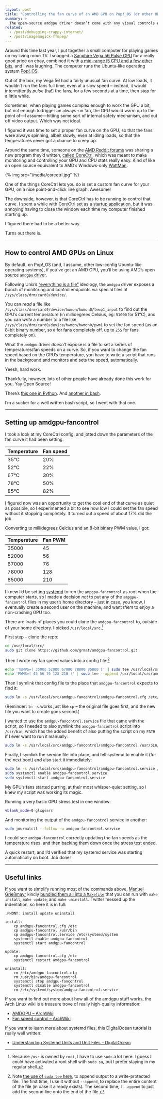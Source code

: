 ```yaml
---
layout: post
title: "Controlling the fan curve of an AMD GPU on Pop!_OS (or other Ubuntu-like operating systems)"
summary: >
  The open-source amdgpu driver doesn’t come with any visual controls over fan speeds and overclocking. But with a little bit of Linux know-how, you can create your own system service to monitor and adjust fan speeds to your liking.
related:
  - /post/debugging-crappy-internet/
  - /post/imagemagick-ffmpeg/
---
```


Around this time last year, I put together a small computer for playing games on my living room TV. I snagged a [Sapphire Vega 56 Pulse GPU](https://uk.pcpartpicker.com/product/cKhKHx/sapphire-radeon-rx-vega-56-2gb-pulse-video-card-11276-02-40g) for a really good price on ebay, combined it with [a mid-range i5 CPU and a few other bits](https://uk.pcpartpicker.com/user/zarino/saved/sR8Jbv), and I was laughing. The computer runs the Ubuntu-like operating system [Pop!_OS](https://system76.com/pop).

Out of the box, my Vega 56 had a fairly unusual fan curve. At low loads, it wouldn’t run the fans full time, even at a slow speed – instead, it would intermittently _pulse_ (ha!) the fans, for a few seconds at a time, then stop for a little while.

Sometimes, when playing games complex enough to work the GPU a bit, but not enough to trigger an always-on fan, the GPU would warm up to the point of—I assume—hitting some sort of internal safety mechanism, and cut off video output. Which was not ideal.

I figured it was time to set a proper fan curve on the GPU, so that the fans were always spinning, albeit slowly, even at idling loads, so that the temperatures never got a chance to creep up.

Around the same time, someone on the [AMD Reddit forums](https://www.reddit.com/r/Amd/comments/ctwez5/announcing_corectrl/) was sharing a new program they’d written, [called CoreCtrl](https://gitlab.com/corectrl/corectrl), which was meant to make monitoring and controlling your GPU and CPU stats really easy. Kind of like an open source equivalent to AMD’s Windows-only [WattMan](https://www.amd.com/en/technologies/radeon-wattman).

{% img src="/media/corectrl.jpg" %}

One of the things CoreCtrl lets you do is set a custom fan curve for your GPU, on a nice point-and-click line graph. Awesome!

The downside, however, is that CoreCtrl has to be running to control that curve. I spent a while with [CoreCtrl set as a startup application](https://gitlab.com/corectrl/corectrl/-/wikis/Setup), but it was annoying having to close the window each time my computer finished starting up.

I figured there had to be a better way.

Turns out there is.

---

## How to control AMD GPUs on Linux

By default, on Pop!_OS (and, I assume, other low-config Ubuntu-like operating systems), if you’ve got an AMD GPU, you’ll be using AMD’s open source [`amdgpu` driver](https://wiki.archlinux.org/index.php/AMDGPU).

Following Unix’s [“everything is a file”](https://en.wikipedia.org/wiki/Everything_is_a_file) ideology, the `amdgpu` driver exposes a bunch of monitoring and control endpoints via special files at `/sys/class/drm/card0/device/`.

You can _read_ a file like `/sys/class/drm/card0/device/hwmon/hwmon0/temp1_input` to find out the GPU’s current temperature (in millidegrees Celsius, eg: `51000` for 51°C), and you can _write_ a number to a file like `/sys/class/drm/card0/device/hwmon/hwmon0/pwm1` to set the fan speed (as an 8-bit binary number, so `0` for fans completely off, up to `255` for fans completely on).

What the `amdgpu` driver _doesn’t_ expose is a file to set a series of temperatures/fan speeds on a curve. So, if you want to change the fan speed based on the GPU’s temperature, you have to write a script that runs in the background and monitors and sets the speed, automatically.

Yeesh, hard work.

Thankfully, however, lots of other people have already done this work for you. Yay Open Source!

There’s [this one in Python](https://github.com/chestm007/amdgpu-fan). And [another in bash](https://github.com/grmat/amdgpu-fancontrol).

I’m a sucker for a well written bash script, so I went with that one.

---

## Setting up amdgpu-fancontrol

I took a look at my CoreCtrl config, and jotted down the parameters of the fan curve it had been setting:

<table class="table">
<thead>
<tr><th>Temperature</th> <th>Fan speed</th></tr>
</thead>
<tbody>
<tr><td>35°C</td> <td>20%</td></tr>
<tr><td>52°C</td> <td>22%</td></tr>
<tr><td>67°C</td> <td>30%</td></tr>
<tr><td>78°C</td> <td>50%</td></tr>
<tr><td>85°C</td> <td>82%</td></tr>
</tbody>
</table>

I figured now was an opportunity to get the cool end of that curve as quiet as possible, so I experimented a bit to see how low I could set the fan speed without it stopping completely. It turned out a speed of about 17% did the job.

Converting to millidegrees Celcius and an 8-bit binary PWM value, I got:

<table class="table">
<thead>
<tr><th>Temperature</th> <th>Fan PWM</th></tr>
</thead>
<tbody>
<tr><td>35000</td> <td>45</td></tr>
<tr><td>52000</td> <td>56</td></tr>
<tr><td>67000</td> <td>76</td></tr>
<tr><td>78000</td> <td>128</td></tr>
<tr><td>85000</td> <td>210</td></tr>
</tbody>
</table>

I knew I’d be setting [systemd](https://en.wikipedia.org/wiki/Systemd) to run the `ampgpu-fancontrol` as root when the computer starts, so I made a decision _not_ to put any of the `ampgpu-fancontrol` files in my user’s home directory – just in case, you know, I eventually create a second user on the machine, and want _them_ to enjoy a non-crashing GPU too.

There are loads of places you could clone the `amdgpu-fancontrol` to, outside of your home directory. I picked `/usr/local/src`.[^1]

[^1]: Because `/usr` is owned by `root`, I have to use `sudo` a lot here. I guess I could have activated a root shell with `sudo su`, but I prefer staying in my regular shell.

First step – clone the repo:

```sh
cd /usr/local/src/
sudo git clone https://github.com/grmat/amdgpu-fancontrol.git
```

Then I wrote my fan speed values into a config file:[^2]

```sh
echo 'TEMPS=( 35000 52000 67000 78000 85000 )' | sudo tee /usr/local/src/amdgpu-fancontrol/amdgpu-fancontrol.cfg > /dev/null
echo 'PWMS=( 45 56 76 128 210 )' | sudo tee --append /usr/local/src/amdgpu-fancontrol/amdgpu-fancontrol.cfg > /dev/null
```

[^2]: Note [the use of `sudo tee` here](https://stackoverflow.com/questions/764463/unix-confusing-use-of-the-tee-command), to append output to a write-protected file. The first time, I use it without `--append`, to replace the entire content of the file (in case it already exists). The second time, I `--append` to just add the second line onto the end of the file.

Then I symlink that config file to the place that `amdgpu-fancontrol` expects to find it:

```sh
sudo ln -s /usr/local/src/amdgpu-fancontrol/amdgpu-fancontrol.cfg /etc/amdgpu-fancontrol.cfg
```

(Reminder: `ln -s` works just like `cp` – the original file goes first, and the new file you want to create goes second.)

I wanted to use the `amdgpu-fancontrol.service` file that came with the script, so I needed to also symlink the `amdgpu-fancontrol` script into `/usr/bin`, which has the added benefit of also putting the script on my `PATH` if I ever want to run it manually:

```sh
sudo ln -s /usr/local/src/amdgpu-fancontrol/amdgpu-fancontrol /usr/bin/amdgpu-fancontrol
```

Finally, I symlink the service file into place, and tell systemd to enable it (for the next boot) and also start it immediately:

```sh
sudo ln -s /usr/local/src/amdgpu-fancontrol/amdgpu-fancontrol.service /etc/systemd/system/amdgpu-fancontrol.service
sudo systemctl enable amdgpu-fancontrol.service
sudo systemctl start amdgpu-fancontrol.service
```

My GPU’s fans started purring, at their most whisper-quiet setting, so I knew my script was working its magic.

Running a very basic GPU stress test in one window:

```sh
vblank_mode=0 glxgears
```

And monitoring the output of the `amdgpu-fancontrol` service in another:

```sh
sudo journalctl --follow -u amdgpu-fancontrol.service
```

I could see `amdgpu-fancontrol` correctly updating the fan speeds as the temperature rises, and then backing them down once the stress test ended.

A quick restart, and I’d verified that my systemd service was starting automatically on boot. Job done!

---

## Useful links

If you want to simplify running most of the commands above, [Manuel Grießmayr](https://twitter.com/dc_coder_84) kindly [bundled them all into a `Makefile`](https://twitter.com/dc_coder_84/status/1663234485813493778) that you can run with `make install`, `make update`, and `make uninstall`. Twitter messed up the indentation, so here it is in full:

```make
.PHONY: install update uninstall

install:
	cp amdgpu-fancontrol.cfg /etc
	cp amdgpu-fancontrol /usr/bin
	cp amdgpu-fancontrol.service /etc/systemd/system
	systemctl enable amdgpu-fancontrol
	systemctl start amdgpu-fancontrol

update:
	cp amdgpu-fancontrol.cfg /etc
	systemctl restart amdgpu-fancontrol

uninstall:
	rm /etc/amdgpu-fancontrol.cfg
	rm /usr/bin/amdgpu-fancontrol
	systemctl stop amdgpu-fancontrol
	systemctl disable amdgpu-fancontrol
	rm /etc/systemd/system/amdgpu-fancontrol.service
```

If you want to find out more about how all of the amdgpu stuff works, the Arch Linux wiki is a treasure trove of really high-quality information:

* [AMDGPU – ArchWiki](https://wiki.archlinux.org/index.php/AMDGPU)
* [Fan speed control – ArchWiki](https://wiki.archlinux.org/index.php/Fan_speed_control#AMDGPU_sysfs_fan_control)

If you want to learn more about systemd files, this DigitalOcean tutorial is really well written:

* [Understanding Systemd Units and Unit Files – DigitalOcean](https://www.digitalocean.com/community/tutorials/understanding-systemd-units-and-unit-files)
